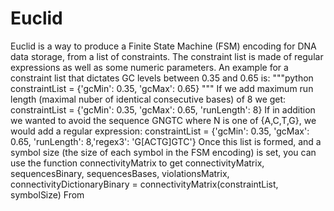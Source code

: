 # Euclid
Euclid is a way to produce a Finite State Machine (FSM) encoding for DNA data storage, from a list of constraints.
The constraint list is made of regular expressions as well as some numeric parameters. An example for a constraint list that dictates GC levels between 0.35 and 0.65 is:
"""python
constraintList = {'gcMin': 0.35, 'gcMax': 0.65}
"""
 If we add maximum run length (maximal nuber of identical consecutive bases) of 8 we get:
  constraintList = {'gcMin': 0.35, 'gcMax': 0.65, 'runLength': 8}
If in addition we wanted to avoid the sequence GNGTC where N is one of {A,C,T,G}, we would add a regular expression:
 constraintList = {'gcMin': 0.35, 'gcMax': 0.65, 'runLength': 8,'regex3': 'G[ACTG]GTC'}
Once this list is formed, and a symbol size (the size of each symbol in the FSM encoding) is set, you can use the function connectivityMatrix to get 
connectivityMatrix, sequencesBinary, sequencesBases, violationsMatrix, connectivityDictionaryBinary = connectivityMatrix(constraintList, symbolSize)
From 
